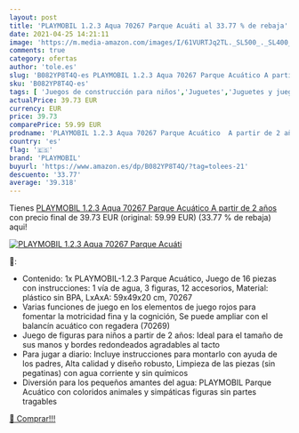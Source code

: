 ```yaml
---
layout: post
title: 'PLAYMOBIL 1.2.3 Aqua 70267 Parque Acuáti al 33.77 % de rebaja'
date: 2021-04-25 14:21:11
image: 'https://m.media-amazon.com/images/I/61VURTJq2TL._SL500_._SL400_.jpg'
comments: true
category: ofertas
author: 'tole.es'
slug: 'B082YP8T4Q-es PLAYMOBIL 1.2.3 Aqua 70267 Parque Acuático A partir de 2 años'
sku: 'B082YP8T4Q-es'
tags: [ 'Juegos de construcción para niños','Juguetes','Juguetes y juegos','playmobil', ]
actualPrice: 39.73 EUR
currency: EUR
price: 39.73
comparePrice: 59.99 EUR
prodname: 'PLAYMOBIL 1.2.3 Aqua 70267 Parque Acuático  A partir de 2 años'
country: 'es'
flag: '🇪🇸'
brand: 'PLAYMOBIL'
buyurl: 'https://www.amazon.es/dp/B082YP8T4Q/?tag=tolees-21'
descuento: '33.77'
average: '39.318'
---
```


Tienes [PLAYMOBIL 1.2.3 Aqua 70267 Parque Acuático  A partir de 2 años](https://www.amazon.es/dp/B082YP8T4Q/?tag=tolees-21) con precio final de  39.73 EUR (original: 59.99 EUR) (33.77 %  de rebaja) aqui!

[![PLAYMOBIL 1.2.3 Aqua 70267 Parque Acuáti](https://m.media-amazon.com/images/I/61VURTJq2TL._SL500_._SL400_.jpg)](https://www.amazon.es/dp/B082YP8T4Q/?tag=tolees-21)

🔎:

- Contenido: 1x PLAYMOBIL-1.2.3 Parque Acuático, Juego de 16 piezas con instrucciones: 1 vía de agua, 3 figuras, 12 accesorios, Material: plástico sin BPA, LxAxA: 59x49x20 cm, 70267
- Varias funciones de juego en los elementos de juego rojos para fomentar la motricidad fina y la cognición, Se puede ampliar con el balancín acuático con regadera (70269)
- Juego de figuras para niños a partir de 2 años: Ideal para el tamaño de sus manos y bordes redondeados agradables al tacto
- Para jugar a diario: Incluye instrucciones para montarlo con ayuda de los padres, Alta calidad y diseño robusto, Limpieza de las piezas (sin pegatinas) con agua corriente y sin químicos
- Diversión para los pequeños amantes del agua: PLAYMOBIL Parque Acuático con coloridos animales y simpáticas figuras sin partes tragables

[🛒 Comprar!!!](https://www.amazon.es/dp/B082YP8T4Q/?tag=tolees-21)
